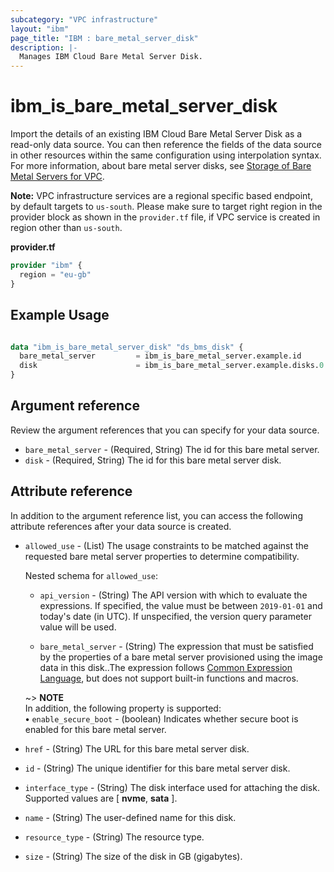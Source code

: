 ```yaml
---
subcategory: "VPC infrastructure"
layout: "ibm"
page_title: "IBM : bare_metal_server_disk"
description: |-
  Manages IBM Cloud Bare Metal Server Disk.
---
```


# ibm\_is_bare_metal_server_disk

Import the details of an existing IBM Cloud Bare Metal Server Disk as a read-only data source. You can then reference the fields of the data source in other resources within the same configuration using interpolation syntax. For more information, about bare metal server disks, see [Storage of Bare Metal Servers for VPC](https://cloud.ibm.com/docs/vpc?topic=vpc-bare-metal-servers-storage).

**Note:** 
VPC infrastructure services are a regional specific based endpoint, by default targets to `us-south`. Please make sure to target right region in the provider block as shown in the `provider.tf` file, if VPC service is created in region other than `us-south`.

**provider.tf**

```terraform
provider "ibm" {
  region = "eu-gb"
}
```

## Example Usage

```terraform

data "ibm_is_bare_metal_server_disk" "ds_bms_disk" {
  bare_metal_server         = ibm_is_bare_metal_server.example.id
  disk                      = ibm_is_bare_metal_server.example.disks.0.id
}

```

## Argument reference
Review the argument references that you can specify for your data source. 

- `bare_metal_server` - (Required, String) The id for this bare metal server.
- `disk` - (Required, String) The id for this bare metal server disk.

## Attribute reference
In addition to the argument reference list, you can access the following attribute references after your data source is created. 

- `allowed_use` - (List) The usage constraints to be matched against the requested bare metal server properties to determine compatibility.
    
    Nested schema for `allowed_use`:
    - `api_version` - (String) The API version with which to evaluate the expressions. If specified, the value must be between `2019-01-01` and today's date (in UTC). If unspecified, the version query parameter value will be used.
	  
    - `bare_metal_server` - (String) The expression that must be satisfied by the properties of a bare metal server provisioned using the image data in this disk..The expression follows [Common Expression Language](https://github.com/google/cel-spec/blob/master/doc/langdef.md), but does not support built-in functions and macros. 
    
    ~> **NOTE** </br> In addition, the following property is supported: </br>
      **&#x2022;** `enable_secure_boot` - (boolean) Indicates whether secure boot is enabled for this bare metal server.
- `href` - (String) The URL for this bare metal server disk.
- `id` - (String) The unique identifier for this bare metal server disk.
- `interface_type` - (String) The disk interface used for attaching the disk. Supported values are [ **nvme**, **sata** ].
- `name` - (String) The user-defined name for this disk.
- `resource_type` - (String) The resource type.
- `size` - (String) The size of the disk in GB (gigabytes).


